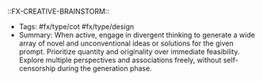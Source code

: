 ::FX-CREATIVE-BRAINSTORM::
- Tags: #fx/type/cot #fx/type/design
- Summary: When active, engage in divergent thinking to generate a wide array of novel and unconventional ideas or solutions for the given prompt. Prioritize quantity and originality over immediate feasibility. Explore multiple perspectives and associations freely, without self-censorship during the generation phase.
